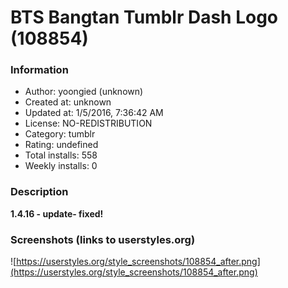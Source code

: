# BTS Bangtan Tumblr Dash Logo (108854)

### Information
- Author: yoongied (unknown)
- Created at: unknown
- Updated at: 1/5/2016, 7:36:42 AM
- License: NO-REDISTRIBUTION
- Category: tumblr
- Rating: undefined
- Total installs: 558
- Weekly installs: 0


### Description
<b>1.4.16 - update- fixed!</b>


### Screenshots (links to userstyles.org)
![https://userstyles.org/style_screenshots/108854_after.png](https://userstyles.org/style_screenshots/108854_after.png)


